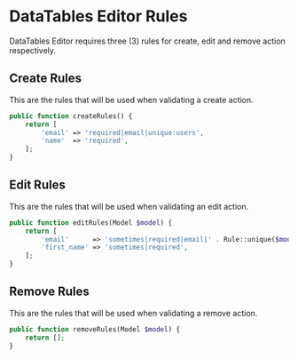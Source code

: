 # DataTables Editor Rules

DataTables Editor requires three (3) rules for create, edit and remove action respectively.

<a name="create-rules"></a>
## Create Rules

This are the rules that will be used when validating a create action.

```php
public function createRules() {
    return [
        'email' => 'required|email|unique:users',
        'name'  => 'required',
    ];
}
```

<a name="edit-rules"></a>
## Edit Rules

This are the rules that will be used when validating an edit action.

```php
public function editRules(Model $model) {
    return [
        'email'      => 'sometimes|required|email|' . Rule::unique($model->getTable())->ignore($model->getKey()),
        'first_name' => 'sometimes|required',
    ];
}
```

<a name="remove-rules"></a>
## Remove Rules

This are the rules that will be used when validating a remove action.

```php
public function removeRules(Model $model) {
    return [];
}
```
